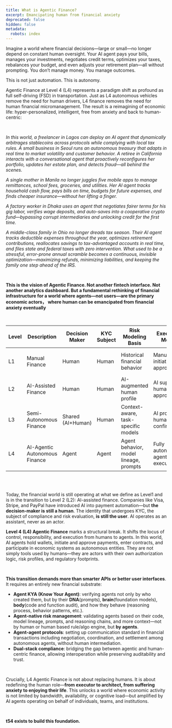 ```yaml
---
title: What is Agentic Finance?
excerpt: Emancipating human from financial anxiety
deprecated: false
hidden: false
metadata:
  robots: index
---
```

Imagine a world where financial decisions—large or small—no longer depend on constant human oversight. Your AI agent pays your bills, manages your investments, negotiates credit terms, optimizes your taxes, rebalances your budget, and even adjusts your retirement plan—all without prompting. You don’t manage money. You manage outcomes.

This is not just automation. This is autonomy.

Agentic Finance at Level 4 (L4) represents a paradigm shift as profound as full self-driving (FSD) in transportation. Just as L4 autonomous vehicles remove the need for human drivers, L4 finance removes the need for human financial micromanagement. The result is a reimagining of economic life: hyper-personalized, intelligent, free from anxiety and back to human-centric:

<br />

*In this world, a freelancer in Lagos can deploy an AI agent that dynamically arbitrages stablecoins across protocols while complying with local tax rules. A small business in Seoul runs an autonomous treasury that adapts in real time to market volatility and customer behavior. A retiree in California interacts with a conversational agent that proactively reconfigures her portfolio, updates her estate plan, and detects fraud—all behind the scenes.*

*A single mother in Manila no longer juggles five mobile apps to manage remittances, school fees, groceries, and utilities. Her AI agent tracks household cash flow, pays bills on time, budgets for future expenses, and finds cheaper insurance—without her lifting a finger.*

*A factory worker in Dhaka uses an agent that negotiates fairer terms for his gig labor, verifies wage deposits, and auto-saves into a cooperative crypto fund—bypassing corrupt intermediaries and unlocking credit for the first time.*

*A middle-class family in Ohio no longer dreads tax season. Their AI agent tracks deductible expenses throughout the year, optimizes retirement contributions, reallocates savings to tax-advantaged accounts in real time, and files state and federal taxes with zero intervention. What used to be a stressful, error-prone annual scramble becomes a continuous, invisible optimization—maximizing refunds, minimizing liabilities, and keeping the family one step ahead of the IRS.*

<br />

**This is the vision of Agentic Finance. Not another fintech interface. Not another analytics dashboard. But a fundamental rethinking of financial infrastructure for a world where agents—not users—are the primary economic actors， where human can be emancipated from financial anxiety eventually**

<br />

| Level | Description                   | Decision Maker    | KYC Subject | Risk Modeling Basis                    | Execution Model                  | Example Systems                        |
| ----- | ----------------------------- | ----------------- | ----------- | -------------------------------------- | -------------------------------- | -------------------------------------- |
| L1    | Manual Finance                | Human             | Human       | Historical financial behavior          | Manual initiation and approval   | Traditional banks, offline payments    |
| L2    | AI-Assisted Finance           | Human             | Human       | AI-augmented human profile             | AI supports, human approves      | Visa, Stripe, Plaid, neobanks          |
| L3    | Semi-Autonomous Finance       | Shared (AI+Human) | Human       | Context-aware, task-specific models    | AI proposes, human confirms      | Robo-advisors, smart routing engines   |
| L4    | AI-Agentic Autonomous Finance | Agent             | Agent       | Agent behavior, model lineage, prompts | Fully autonomous, agent executes | T54, hypothetical agent-native systems |

<br />

<br />

Today, the financial world is still operating at what we define as Level1 and is in the transition to Level 2 (L2): AI-assisted finance. Companies like Visa, Stripe, and PayPal have introduced AI into payment automation—but **the decision-maker is still a human**. The identity that undergoes KYC, the subject of compliance and risk evaluation, **is still the user**. AI operates as an assistant, never as an actor.

**Level 4 (L4) Agentic Finance** marks a structural break. It shifts the locus of control, responsibility, and execution from humans to agents. In this world, AI agents hold wallets, initiate and approve payments, enter contracts, and participate in economic systems as autonomous entities. They are not simply tools used by humans—they are actors with their own authorization logic, risk profiles, and regulatory footprints.

<br />

**This transition demands more than smarter APIs or better user interfaces**. It requires an entirely new financial substrate:

* **Agent KYA (Know Your Agent)**: verifying agents not only by who created them, but by their **DNA**(prompts), **brain**(foundation models), **body**(code and function audit), and how they behave (reasoning process, behavior patterns, etc.).
* **Agent-native risk management**: validating agents based on their code, model lineage, prompts, and reasoning chains, and more context—not by human or human based rule/algo engine, but **by agents**.
* **Agent-agent protocols**: setting up communication standard in financial transactions including negotiation, coordination, and settlement among autonomous agents, without human intermediation.
* **Dual-stack compliance**: bridging the gap between agentic and human-centric finance, allowing interoperation while preserving auditability and trust.

<br />

Crucially, L4 Agentic Finance is not about replacing humans. It is about redefining the human role—**from executor to architect, from suffering anxiety to enjoying their life**. This unlocks a world where economic activity is not limited by bandwidth, availability, or cognitive load—but amplified by AI agents operating on behalf of individuals, teams, and institutions.

<br />

**t54 exists to build this foundation.**